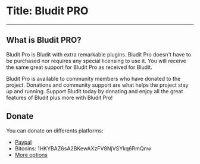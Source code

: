 # Title: Bludit PRO
<!-- Position: 100 -->
---
## What is Bludit PRO?
Bludit Pro is Bludit with extra remarkable plugins. Bludit Pro doesn't have to be purchased nor requires any special licensing to use it. You will receive the same great support for Bludit Pro as received for Bludit.

Bludit Pro is available to community members who have donated to the project. Donations and community support are what helps the project stay up and running. Support Bludit today by donating and enjoy all the great features of Bludit plus more with Bludit Pro!

## Donate
You can donate on differents platforms:
- [Paypal](https://paypal.me/bludit/10)
- Bitcoins: 1HKYBAZ6sA2BKewAXzFV8NjVSYkq6RmQnw
- [More options](https://pro.bludit.com/#donate)